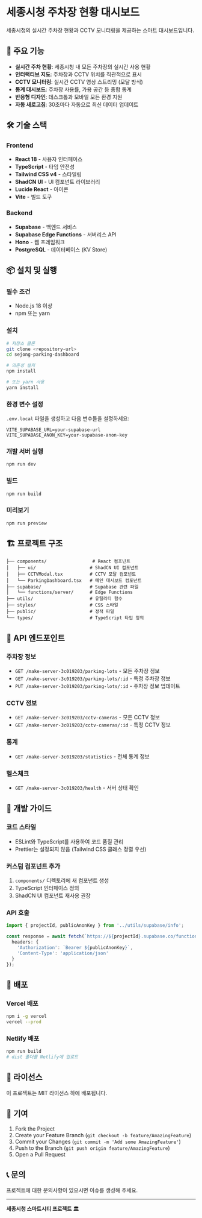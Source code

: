 # 세종시청 주차장 현황 대시보드

세종시청의 실시간 주차장 현황과 CCTV 모니터링을 제공하는 스마트 대시보드입니다.

## 🚀 주요 기능

- **실시간 주차 현황**: 세종시청 내 모든 주차장의 실시간 사용 현황
- **인터랙티브 지도**: 주차장과 CCTV 위치를 직관적으로 표시
- **CCTV 모니터링**: 실시간 CCTV 영상 스트리밍 (모달 방식)
- **통계 대시보드**: 주차장 사용률, 가용 공간 등 종합 통계
- **반응형 디자인**: 데스크톱과 모바일 모든 환경 지원
- **자동 새로고침**: 30초마다 자동으로 최신 데이터 업데이트

## 🛠 기술 스택

### Frontend
- **React 18** - 사용자 인터페이스
- **TypeScript** - 타입 안전성
- **Tailwind CSS v4** - 스타일링
- **ShadCN UI** - UI 컴포넌트 라이브러리
- **Lucide React** - 아이콘
- **Vite** - 빌드 도구

### Backend
- **Supabase** - 백엔드 서비스
- **Supabase Edge Functions** - 서버리스 API
- **Hono** - 웹 프레임워크
- **PostgreSQL** - 데이터베이스 (KV Store)

## 📦 설치 및 실행

### 필수 조건
- Node.js 18 이상
- npm 또는 yarn

### 설치
```bash
# 저장소 클론
git clone <repository-url>
cd sejong-parking-dashboard

# 의존성 설치
npm install

# 또는 yarn 사용
yarn install
```

### 환경 변수 설정
`.env.local` 파일을 생성하고 다음 변수들을 설정하세요:

```env
VITE_SUPABASE_URL=your-supabase-url
VITE_SUPABASE_ANON_KEY=your-supabase-anon-key
```

### 개발 서버 실행
```bash
npm run dev
```

### 빌드
```bash
npm run build
```

### 미리보기
```bash
npm run preview
```

## 🏗 프로젝트 구조

```
├── components/                 # React 컴포넌트
│   ├── ui/                    # ShadCN UI 컴포넌트
│   ├── CCTVModal.tsx          # CCTV 모달 컴포넌트
│   └── ParkingDashboard.tsx   # 메인 대시보드 컴포넌트
├── supabase/                  # Supabase 관련 파일
│   └── functions/server/      # Edge Functions
├── utils/                     # 유틸리티 함수
├── styles/                    # CSS 스타일
├── public/                    # 정적 파일
└── types/                     # TypeScript 타입 정의
```

## 🎯 API 엔드포인트

### 주차장 정보
- `GET /make-server-3c019203/parking-lots` - 모든 주차장 정보
- `GET /make-server-3c019203/parking-lots/:id` - 특정 주차장 정보
- `PUT /make-server-3c019203/parking-lots/:id` - 주차장 정보 업데이트

### CCTV 정보
- `GET /make-server-3c019203/cctv-cameras` - 모든 CCTV 정보
- `GET /make-server-3c019203/cctv-cameras/:id` - 특정 CCTV 정보

### 통계
- `GET /make-server-3c019203/statistics` - 전체 통계 정보

### 헬스체크
- `GET /make-server-3c019203/health` - 서버 상태 확인

## 🔧 개발 가이드

### 코드 스타일
- ESLint와 TypeScript를 사용하여 코드 품질 관리
- Prettier는 설정되지 않음 (Tailwind CSS 클래스 정렬 우선)

### 커스텀 컴포넌트 추가
1. `components/` 디렉토리에 새 컴포넌트 생성
2. TypeScript 인터페이스 정의
3. ShadCN UI 컴포넌트 재사용 권장

### API 호출
```typescript
import { projectId, publicAnonKey } from '../utils/supabase/info';

const response = await fetch(`https://${projectId}.supabase.co/functions/v1/make-server-3c019203/endpoint`, {
  headers: {
    'Authorization': `Bearer ${publicAnonKey}`,
    'Content-Type': 'application/json'
  }
});
```

## 🚦 배포

### Vercel 배포
```bash
npm i -g vercel
vercel --prod
```

### Netlify 배포
```bash
npm run build
# dist 폴더를 Netlify에 업로드
```

## 📝 라이선스

이 프로젝트는 MIT 라이선스 하에 배포됩니다.

## 🤝 기여

1. Fork the Project
2. Create your Feature Branch (`git checkout -b feature/AmazingFeature`)
3. Commit your Changes (`git commit -m 'Add some AmazingFeature'`)
4. Push to the Branch (`git push origin feature/AmazingFeature`)
5. Open a Pull Request

## 📞 문의

프로젝트에 대한 문의사항이 있으시면 이슈를 생성해 주세요.

---

**세종시청 스마트시티 프로젝트** 🏛️